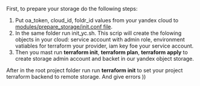 First, to prepare your storage do the following steps:
1. Put oa_token, cloud_id, foldr_id values from your yandex cloud to [modules/prepare_storage/init.conf file](./modules/prepare_storage/init.conf).
2. In the same folder run init_yc.sh. This scrip will create the folowing objects in your cloud: service account with admin role, environment vatiables for terraform your provider, iam key foe your service account.
3. Then you mast run **terraform init**, **terraform plan**, **terraform apply** to create storage admin account and backet in our yandex object storage.

After in the root project folder run run **terraform init** to set your project terraform backend to remote storage. And give errors ))